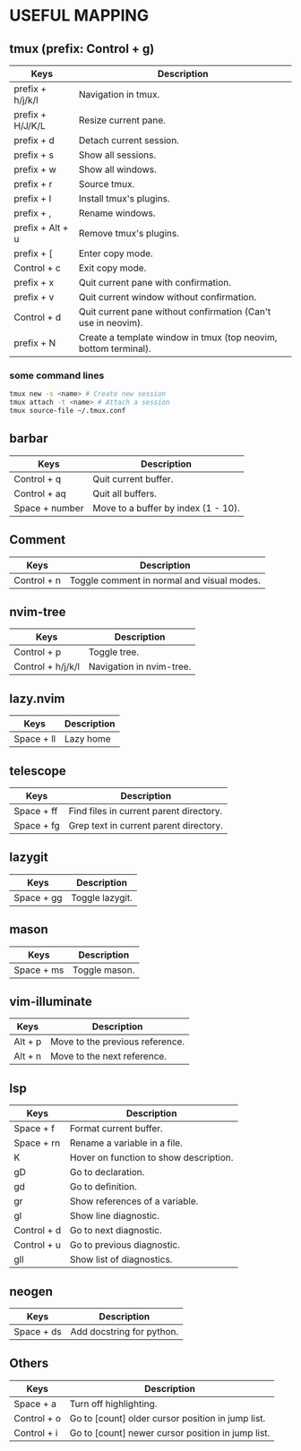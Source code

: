 # USEFUL MAPPING
## tmux (prefix: Control + g)
| Keys | Description |
--- | --- |
| prefix + h/j/k/l | Navigation in tmux. |
| prefix + H/J/K/L | Resize current pane. |
| prefix + d | Detach current session. |
| prefix + s | Show all sessions. |
| prefix + w | Show all windows. |
| prefix + r | Source tmux. |
| prefix + I | Install tmux's plugins. |
| prefix + , | Rename windows. |
| prefix + Alt + u | Remove tmux's plugins. |
| prefix + [ | Enter copy mode. |
| Control + c | Exit copy mode. |
| prefix + x | Quit current pane with confirmation. |
| prefix + v | Quit current window without confirmation. |
| Control + d | Quit current pane without confirmation (Can't use in neovim). |
| prefix + N | Create a template window in tmux (top neovim, bottom terminal). |
### some command lines
```bash
tmux new -s <name> # Create new session
tmux attach -t <name> # Attach a session
tmux source-file ~/.tmux.conf
```

## barbar
| Keys | Description |
--- | --- |
| Control + q | Quit current buffer. |
| Control + aq | Quit all buffers. |
| Space + number | Move to a buffer by index (1 - 10). |
## Comment
| Keys | Description |
--- | --- |
| Control + n | Toggle comment in normal and visual modes. |
## nvim-tree
| Keys | Description |
--- | --- |
| Control + p | Toggle tree. |
| Control + h/j/k/l | Navigation in nvim-tree. |
## lazy.nvim
| Keys | Description |
--- | --- |
| Space + ll | Lazy home |
## telescope
| Keys | Description |
--- | --- |
| Space + ff | Find files in current parent directory. |
| Space + fg | Grep text in current parent directory. |
## lazygit 
| Keys | Description |
--- | --- |
| Space + gg | Toggle lazygit. |
## mason
| Keys | Description |
--- | --- |
| Space + ms | Toggle mason. |
## vim-illuminate
| Keys | Description |
--- | --- |
| Alt + p | Move to the previous reference. |
| Alt + n | Move to the next reference. |
## lsp
| Keys | Description |
--- | --- |
| Space + f | Format current buffer. |
| Space + rn | Rename a variable in a file. |
| K | Hover on function to show description. |
| gD | Go to declaration. |
| gd | Go to definition. |
| gr | Show references of a variable. |
| gl | Show line diagnostic. |
| Control + d | Go to next diagnostic. |
| Control + u | Go to previous diagnostic. |
| gll | Show list of diagnostics. |
## neogen
| Keys | Description |
--- | --- |
| Space + ds | Add docstring for python. |

## Others
| Keys | Description |
--- | --- |
| Space + a | Turn off highlighting. |
| Control + o | Go to [count] older cursor position in jump list. |
| Control + i | Go to [count] newer cursor position in jump list. |

